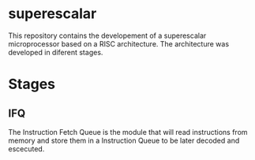 # superescalar
This repository contains the developement of a superescalar microprocessor based on a RISC architecture. The architecture was developed in diferent stages.

# Stages
## IFQ
The Instruction Fetch Queue is the module that will read instructions from memory and store them in a Instruction Queue to be later decoded and escecuted.
